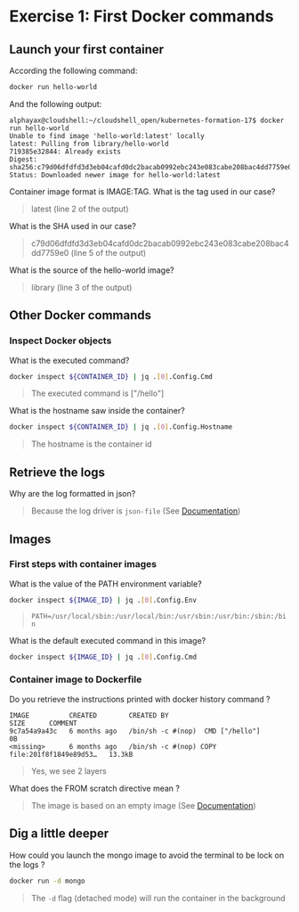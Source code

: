 
# Exercise 1: First Docker commands

## Launch your first container

According the following command:
```bash
docker run hello-world
```

And the following output:

```
alphayax@cloudshell:~/cloudshell_open/kubernetes-formation-17$ docker run hello-world
Unable to find image 'hello-world:latest' locally
latest: Pulling from library/hello-world
719385e32844: Already exists
Digest: sha256:c79d06dfdfd3d3eb04cafd0dc2bacab0992ebc243e083cabe208bac4dd7759e0
Status: Downloaded newer image for hello-world:latest
```

Container image format is IMAGE:TAG. What is the tag used in our case?
> latest (line 2 of the output)

What is the SHA used in our case?
> c79d06dfdfd3d3eb04cafd0dc2bacab0992ebc243e083cabe208bac4dd7759e0 (line 5 of the output)

What is the source of the hello-world image?
> library (line 3 of the output)

## Other Docker commands

### Inspect Docker objects

What is the executed command?
```bash
docker inspect ${CONTAINER_ID} | jq .[0].Config.Cmd
```
> The executed command is ["/hello"]

What is the hostname saw inside the container?
```bash
docker inspect ${CONTAINER_ID} | jq .[0].Config.Hostname
```
> The hostname is the container id

## Retrieve the logs

Why are the log formatted in json?
> Because the log driver is `json-file` (See [Documentation](https://docs.docker.com/config/containers/logging/configure/))

## Images

### First steps with container images

What is the value of the PATH environment variable?
```bash
docker inspect ${IMAGE_ID} | jq .[0].Config.Env
```
> `PATH=/usr/local/sbin:/usr/local/bin:/usr/sbin:/usr/bin:/sbin:/bin`

What is the default executed command in this image?
```bash
docker inspect ${IMAGE_ID} | jq .[0].Config.Cmd
```

### Container image to Dockerfile
Do you retrieve the instructions printed with docker history command ?
```
IMAGE          CREATED        CREATED BY                                      SIZE      COMMENT
9c7a54a9a43c   6 months ago   /bin/sh -c #(nop)  CMD ["/hello"]               0B        
<missing>      6 months ago   /bin/sh -c #(nop) COPY file:201f8f1849e89d53…   13.3kB
```
> Yes, we see 2 layers

What does the FROM scratch directive mean ?
> The image is based on an empty image (See [Documentation](https://docs.docker.com/develop/develop-images/baseimages/#create-a-simple-parent-image-using-scratch))

## Dig a little deeper

How could you launch the mongo image to avoid the terminal to be lock on the logs ?
```bash
docker run -d mongo
```
> The `-d` flag (detached mode) will run the container in the background
